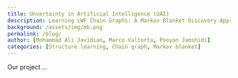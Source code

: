 ```yaml
---
title: Uncertainty in Artificial Intelligence (UAI)
description: Learning LWF Chain Graphs: A Markov Blanket Discovery Approach
background: /assets/img/mb.png
permalink: /blog/
author: [Mohammad Ali Javidian, Marco Valtorta, Pooyan Jamshidi]
categories: [Structure learning, Chain graph, Markov blanket]
---
```


Our project ...
